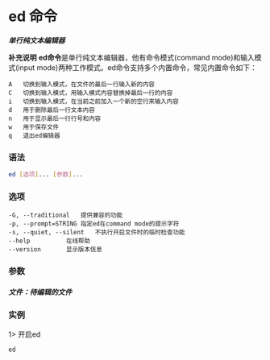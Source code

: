 # ed 命令
***单行纯文本编辑器***

**补充说明**
**ed命令**是单行纯文本编辑器，他有命令模式(command mode)和输入模式(input mode)两种工作模式。ed命令支持多个内置命令，常见内置命令如下：
```
A	切换到输入模式，在文件的最后一行输入新的内容
C	切换到输入模式，用输入模式内容替换掉最后一行的内容
i	切换到输入模式，在当前之前加入一个新的空行来输入内容
d	用于删除最后一行文本内容
n	用于显示最后一行行号和内容
w	用于保存文件
q	退出ed编辑器
```

### 语法
```bash
ed [选项]... [参数]...
```

### 选项
```
-G, --traditional	提供兼容的功能
-p, --prompt=STRING	指定ed在command mode的提示字符
-s, --quiet, --silent	不执行开启文件时的临时检查功能
--help 			在线帮助
--version		显示版本信息
```

### 参数
##### 文件：待编辑的文件

### 实例
1> 开启ed
```
ed
```

